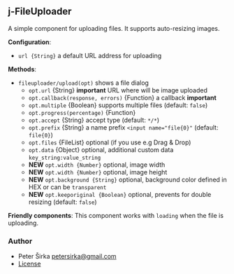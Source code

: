 ## j-FileUploader

A simple component for uploading files. It supports auto-resizing images.

__Configuration__:

- `url {String}` a default URL address for uploading

__Methods__:

- `fileuploader/upload(opt)` shows a file dialog
	- `opt.url` {String} __important__ URL where will be image uploaded
	- `opt.callback(response, errors)` {Function} a callback __important__
	- `opt.multiple` {Boolean} supports multiple files (default: `false`)
	- `opt.progress(percentage)` {Function}
	- `opt.accept` {String} accept type (default: `*/*`)
	- `opt.prefix` {String} a name prefix `<input name="file{0}"` (default: `file{0}`)
	- `opt.files` {FileList} optional (if you use e.g Drag & Drop)
	- `opt.data` {Object} optional, additional custom data `key_string:value_string`
	- __NEW__ `opt.width {Number}` optional, image width
	- __NEW__ `opt.width {Number}` optional, image height
	- __NEW__ `opt.background {String}` optional, background color defined in HEX or can be `transparent`
	- __NEW__ `opt.keeporiginal {Boolean}` optional, prevents for double resizing (default: `false`)

__Friendly components__:
This component works with `loading` when the file is uploading.

### Author

- Peter Širka <petersirka@gmail.com>
- [License](https://www.totaljs.com/license/)